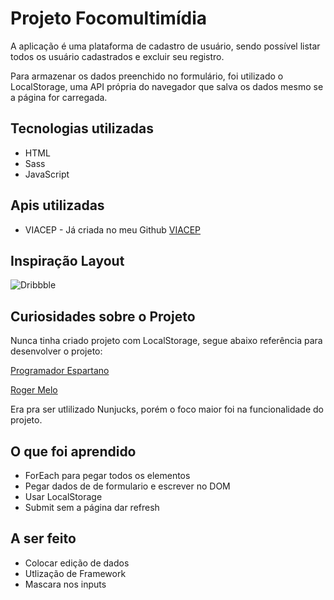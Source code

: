 # Projeto Focomultimídia

A aplicação é uma plataforma de cadastro de usuário, sendo possível listar todos os usuário cadastrados e excluir seu registro.

Para armazenar os dados preenchido no formulário, foi utilizado o LocalStorage, uma API própria do navegador que salva os dados mesmo se a página for carregada.


## Tecnologias utilizadas
 * HTML
 * Sass
 * JavaScript

## Apis utilizadas
 * VIACEP - Já criada no meu Github  [VIACEP](https://awesomeopensource.com/project/elangosundar/awesome-README-templates)

## Inspiração Layout
![Dribbble](https://cdn.dribbble.com/users/789654/screenshots/15184687/media/114217fcfd1f06454aaaa125b359ff8d.png)

## Curiosidades sobre o Projeto
Nunca tinha criado projeto com LocalStorage, segue abaixo referência para desenvolver o projeto:

[Programador Espartano](https://www.youtube.com/watch?v=nXpjlivhvUk)

[Roger Melo](https://youtu.be/xarRciYWT5Q)

Era pra ser utlilizado Nunjucks, porém o foco maior foi na funcionalidade do projeto.

## O que foi aprendido
* ForEach para pegar todos os elementos
* Pegar dados de de formulario e escrever no DOM
* Usar LocalStorage
* Submit sem a página dar refresh

## A ser feito
* Colocar edição de dados
* Utlização de Framework
* Mascara nos inputs